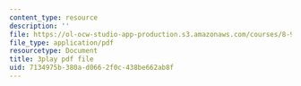 ```yaml
---
content_type: resource
description: ''
file: https://ol-ocw-studio-app-production.s3.amazonaws.com/courses/8-962-general-relativity-spring-2020/7134975b380ad0662f0c438be662ab8f_LoIq6KElVxs.pdf
file_type: application/pdf
resourcetype: Document
title: 3play pdf file
uid: 7134975b-380a-d066-2f0c-438be662ab8f
---
```

